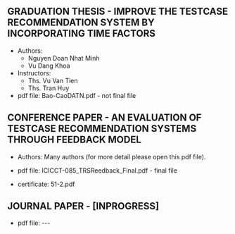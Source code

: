 ## GRADUATION THESIS - IMPROVE THE TESTCASE RECOMMENDATION SYSTEM BY INCORPORATING TIME FACTORS
- Authors: 
    - Nguyen Doan Nhat Minh
    - Vu Dang Khoa
- Instructors:
    - Ths. Vu Van Tien
    - Ths. Tran Huy
- pdf file: Bao-CaoDATN.pdf - not final file

## CONFERENCE PAPER - AN EVALUATION OF TESTCASE RECOMMENDATION SYSTEMS THROUGH FEEDBACK MODEL
- Authors: Many authors (for more detail please open this pdf file).
- pdf file: ICICCT-085_TRSReedback_Final.pdf - final file

- certificate: 51-2.pdf

## JOURNAL PAPER - [INPROGRESS]

- pdf file: ---
